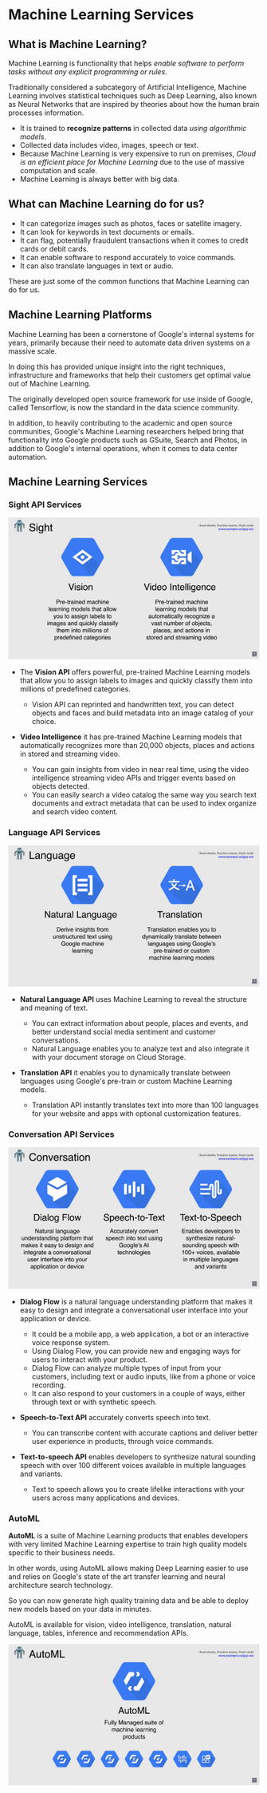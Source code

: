 # Machine Learning Services

## What is Machine Learning?

Machine Learning is functionality that helps *enable software to perform tasks without any explicit programming or rules*.

Traditionally considered a subcategory of Artificial Intelligence, Machine Learning involves statistical techniques such as Deep Learning, also known as Neural Networks that are inspired by theories about how the human brain processes information.

- It is trained to **recognize patterns** in collected data *using algorithmic models*.
- Collected data includes video, images, speech or text.
- Because Machine Learning is very expensive to run on premises, *Cloud is an efficient place for Machine Learning* due to the use of massive computation and scale.
- Machine Learning is always better with big data.

## What can Machine Learning do for us?

- It can categorize images such as photos, faces or satellite imagery.
- It can look for keywords in text documents or emails.
- It can flag, potentially fraudulent transactions when it comes to credit cards or debit cards.
- It can enable software to respond accurately to voice commands.
- It can also translate languages in text or audio.

These are just some of the common functions that Machine Learning can do for us. 

## Machine Learning Platforms

Machine Learning has been a cornerstone of Google's internal systems for years, primarily because their need to automate data driven systems on a massive scale. 

In doing this has provided unique insight into the right techniques,  infrastructure and frameworks that help their customers get optimal value out of Machine Learning.

The originally developed open source framework for use inside of Google, called Tensorflow, is now the standard in the data science community.

In addition, to heavily contributing to the academic and open source communities, Google's Machine Learning researchers helped bring that functionality into Google products such as GSuite, Search and Photos, in addition to Google's internal operations, when it comes to data center automation.

## Machine Learning Services

### Sight API Services

![Sight API Services](images/02_Machine_Learning_Services_01.png)

- The **Vision API** offers powerful, pre-trained Machine Learning models that allow you to assign labels to images and quickly classify them into millions of predefined categories.

  - Vision API can reprinted and handwritten text, you can detect objects and faces and build metadata into an image catalog of your choice.

- **Video Intelligence** it has pre-trained Machine Learning models that automatically recognizes more than 20,000 objects, places and actions in stored and streaming video.
  - You can gain insights from video in near real time, using the video intelligence streaming video APIs and trigger events based on objects detected.
  - You can easily search a video catalog the same way you search text documents and extract metadata that can be used to index organize and search video content.

### Language API Services

![Language API Services](images/02_Machine_Learning_Services_02.png)

- **Natural Language API** uses Machine Learning to reveal the structure and meaning of text.
  - You can extract information about people, places and events, and better understand social media sentiment and customer conversations.
  - Natural Language enables you to analyze text and also integrate it with your document storage on Cloud Storage.

- **Translation API** it enables you to dynamically translate between languages using Google's pre-train or custom Machine Learning models.
  - Translation API instantly translates text into more than 100 languages for your website and apps with optional customization features.

### Conversation API Services

![Conversation API Services](images/02_Machine_Learning_Services_03.png)

- **Dialog Flow** is a natural language understanding platform that makes it easy to design and integrate a conversational user interface into your application or device.
  - It could be a mobile app, a web application, a bot or an interactive voice response system.
  - Using Dialog Flow, you can provide new and engaging ways for users to interact with your product.
  - Dialog Flow can analyze multiple types of input from your customers, including text or audio inputs, like from a phone or voice recording.
  - It can also respond to your customers in a couple of ways, either through text or with synthetic speech.

- **Speech-to-Text API** accurately converts speech into text.
  - You can transcribe content with accurate captions and deliver better user experience in products, through voice commands.

- **Text-to-speech API** enables developers to synthesize natural sounding speech with over 100 different voices available in multiple languages and variants.
  - Text to speech allows you to create lifelike interactions with your users across many applications and devices.

### AutoML

**AutoML** is a suite of Machine Learning products that enables developers with very limited Machine Learning expertise to train high quality models specific to their business needs.

In other words, using AutoML allows making Deep Learning easier to use and relies on Google's state of the art transfer learning and neural architecture search technology.

So you can now generate high quality training data and be able to deploy new models based on your data in minutes.

AutoML is available for vision, video intelligence, translation, natural language, tables, inference and recommendation APIs.

![AutoML](images/02_Machine_Learning_Services_04.png)
